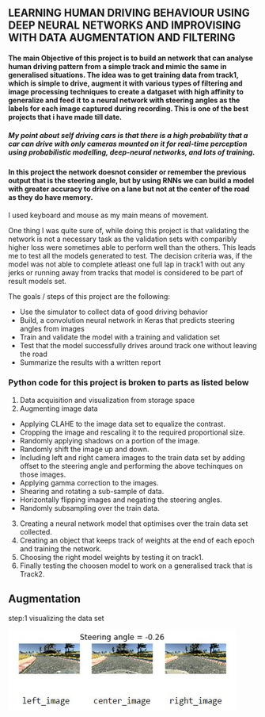 ## LEARNING HUMAN DRIVING BEHAVIOUR USING DEEP NEURAL NETWORKS AND IMPROVISING WITH DATA AUGMENTATION AND FILTERING



#### The main Objective of this project is to build an network that can analyse human driving pattern from a simple track and mimic the same in generalised situations. The idea was to get training data from track1, which is simple to drive, augment it with various types of filtering and image processing techniques to create a datgaset with high affinity to generalize and feed it to a neural network with steering angles as the labels for each image captured during recording. This is one of the best projects that i have made till date.

##### My point about self driving cars is that there is a high probability that a car can drive with only cameras mounted on it for real-time perception using probabilistic modelling, deep-neural networks, and lots of training.

#### In this project the network doesnot consider or remember the previous output that is the steering angle, but by using RNNs we can build a model with greater accuracy to drive on a lane but not at the center of the road as they do have memory.



I used keyboard and mouse as my main means of movement. 

One thing I was quite sure of, while doing this project is that validating the network is not a necessary task as the validation sets with comparibly higher loss were sometimes able to perform well than the others. This leads me to test all the models generated to test. The decision criteria was, if the model was not able to complete atleast one full lap in track1 with out any jerks or running away from tracks that model is considered to be part of result models set. 

The goals / steps of this project are the following:
* Use the simulator to collect data of good driving behavior
* Build, a convolution neural network in Keras that predicts steering angles from images
* Train and validate the model with a training and validation set
* Test that the model successfully drives around track one without leaving the road
* Summarize the results with a written report


### Python code for this project is broken to parts as listed below
1. Data acquisition and visualization from storage space 
2. Augmenting image data
  * Applying CLAHE to the image data set to equalize the contrast.
  * Cropping the image and rescaling it to the required proportional size.
  * Randomly applying shadows on a portion of the image.
  * Randomly shift the image up and down.
  * Including left and right camera images to the train data set by adding offset to the steering angle and performing the above     techinques on those images.
  * Applying gamma correction to the images.
  * Shearing and rotating a sub-sample of data.
  * Horizontally flipping images and negating the steering angles.
  * Randomly subsampling over the train data.
3. Creating a neural network model that optimises over the train data set collected.
4. Creating an object that keeps track of weights at the end of each epoch and training the network.
5. Choosing the right model weights by testing it on track1.
6. Finally testing the choosen model to work on a generalised track that is Track2.

## Augmentation
step:1 visualizing the data set

![alt text](https://github.com/GOUTHAMRANGU/SDCND-UDACITY/blob/master/PROJECT3/images/sample.JPG)

